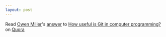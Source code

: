 ```yaml
---
layout: post
---
```

<span class='quora-content-embed' data-name='How-useful-is-Git-in-computer-programming/answer/Owen-Miller-3'>Read <a class='quora-content-link' data-width='560' data-height='260' href='https://www.quora.com/How-useful-is-Git-in-computer-programming/answer/Owen-Miller-3' data-type='answer' data-id='146273607' data-key='762e8cb276680478d1a996698ec7b862' load-full-answer='False' data-embed='wnltgsq'><a href='https://www.quora.com/Owen-Miller-3'>Owen Miller</a>&#039;s <a href='/How-useful-is-Git-in-computer-programming#ans146273607'>answer</a> to <a href='/How-useful-is-Git-in-computer-programming' ref='canonical'><span class="rendered_qtext">How useful is Git in computer programming?</span></a></a> on <a href='https://www.quora.com'>Quora</a><script type="text/javascript" src="https://www.quora.com/widgets/content"></script></span>
